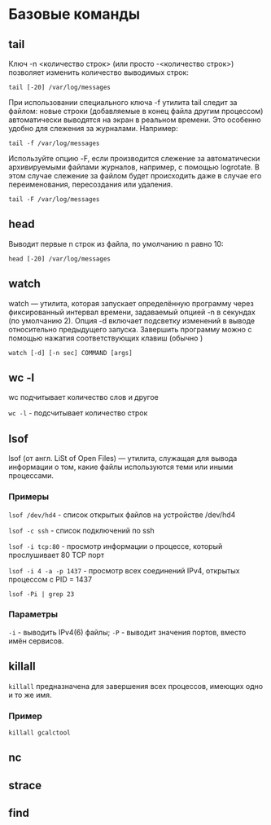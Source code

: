 # Базовые команды

## tail
Ключ -n <количество строк> (или просто -<количество строк>) позволяет изменить количество выводимых строк:

`tail [-20] /var/log/messages`

При использовании специального ключа -f утилита tail следит за файлом: новые строки (добавляемые в конец файла другим процессом) автоматически выводятся на экран в реальном времени. Это особенно удобно для слежения за журналами. Например:

`tail -f /var/log/messages`

Используйте опцию -F, если производится слежение за автоматически архивируемыми файлами журналов, например, с помощью logrotate. В этом случае слежение за файлом будет происходить даже в случае его переименования, пересоздания или удаления.

`tail -F /var/log/messages`

## head 

Выводит первые n строк из файла, по умолчанию n равно 10:

`head [-20] /var/log/messages`

## watch

watch — утилита, которая запускает определённую программу через фиксированный интервал времени, задаваемый опцией -n в секундах (по умолчанию 2). Опция -d включает подсветку изменений в выводе относительно предыдущего запуска. Завершить программу можно с помощью нажатия соответствующих клавиш (обычно <CTRL-C>)

`watch [-d] [-n sec] COMMAND [args]`

## wc -l

wc подчитывает количество слов и другое 

`wc -l` - подсчитывает количество строк

## lsof
lsof (от англ. LiSt of Open Files) — утилита, служащая для вывода информации о том, какие файлы используются теми или иными процессами. 

### Примеры

`lsof /dev/hd4` - cписок открытых файлов на устройстве /dev/hd4

`lsof -c ssh` - cписок подключений по ssh

`lsof -i tcp:80` - просмотр информации о процессе, который прослушивает 80 TCP порт

`lsof -i 4 -a -p 1437` - просмотр всех соединений IPv4, открытых процессом с PID = 1437

`lsof -Pi | grep 23` 

### Параметры

`-i` - выводить IPv4(6) файлы;
`-P` - выводит значения портов, вместо имён сервисов.


## killall 

`killall` предназначена для завершения всех процессов, имеющих одно и то же имя. 

### Пример

`killall gcalctool`

## nc



## strace

## find